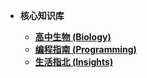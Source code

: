 <!-- /_sidebar.md -->


- **核心知识库**

  - [**高中生物 (Biology)**](/biology/)
  - [**编程指南 (Programming)**](/programming/)
  - [**生活指北 (Insights)**](/insights/)